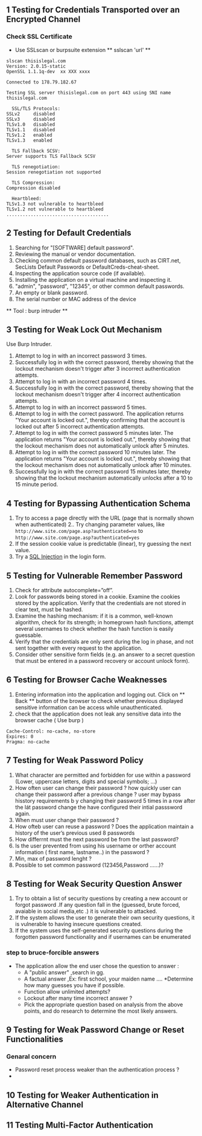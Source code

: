 ## 1 Testing for Credentials Transported over an Encrypted Channel

### Check SSL Certificate
-  Use SSLscan or burpsuite extension
** sslscan 'url' **
```
slscan thisislegal.com
Version: 2.0.15-static
OpenSSL 1.1.1q-dev  xx XXX xxxx

Connected to 178.79.182.67

Testing SSL server thisislegal.com on port 443 using SNI name thisislegal.com

  SSL/TLS Protocols:
SSLv2     disabled
SSLv3     disabled
TLSv1.0   disabled
TLSv1.1   disabled
TLSv1.2   enabled
TLSv1.3   enabled

  TLS Fallback SCSV:
Server supports TLS Fallback SCSV

  TLS renegotiation:
Session renegotiation not supported

  TLS Compression:
Compression disabled

  Heartbleed:
TLSv1.3 not vulnerable to heartbleed
TLSv1.2 not vulnerable to heartbleed
......................................
```


## 2 Testing for Default Credentials

1. Searching for "[SOFTWARE] default password".
2. Reviewing the manual or vendor documentation.
3. Checking common default password databases, such as CIRT.net, SecLists Default Passwords or DefaultCreds-cheat-sheet.
4. Inspecting the application source code (if available).
5. Installing the application on a virtual machine and inspecting it. 
6. "admin", "password", "12345", or other common default passwords.
7. An empty or blank password.
8. The serial number or MAC address of the device

** Tool : burp intruder **

## 3 Testing for Weak Lock Out Mechanism

Use Burp Intruder.

1. Attempt to log in with an incorrect password 3 times.
2. Successfully log in with the correct password, thereby showing that the lockout mechanism doesn't trigger after 3 incorrect authentication attempts.
3. Attempt to log in with an incorrect password 4 times.
4. Successfully log in with the correct password, thereby showing that the lockout mechanism doesn't trigger after 4 incorrect authentication attempts.
5. Attempt to log in with an incorrect password 5 times.
6. Attempt to log in with the correct password. The application returns "Your account is locked out.", thereby confirming that the account is locked out after 5 incorrect authentication attempts.
7. Attempt to log in with the correct password 5 minutes later. The application returns "Your account is locked out.", thereby showing that the lockout mechanism does not automatically unlock after 5 minutes.
8. Attempt to log in with the correct password 10 minutes later. The application returns "Your account is locked out.", thereby showing that the lockout mechanism does not automatically unlock after 10 minutes.
9. Successfully log in with the correct password 15 minutes later, thereby showing that the lockout mechanism automatically unlocks after a 10 to 15 minute period.

## 4 Testing for Bypassing Authentication Schema
1. Try to access a page directly with the URL (page that is normally shown when authenticated)
2.. Try changing parameter values, like
` http://www.site.com/page.asp?authenticated=no `
 to
` http://www.site.com/page.asp?authenticated=yes `
3. If the session cookie value is predictable (linear), try guessing the next value.
4. Try a [SQL Injection](./SQL_Injection.md) in the login form.

## 5 Testing for Vulnerable Remember Password
1. Check for attribute autocomplete=”off”.
2. Look for passwords being stored in a cookie. Examine the cookies stored by the application. Verify that the credentials are not stored in clear text, must be hashed.
3. Examine the hashing mechanism: if it is a common, well-known algorithm, check for its strength; in homegrown hash functions, attempt several usernames to check whether the hash function is easily guessable.
4. Verify that the credentials are only sent during the log in phase, and not sent together with every request to the application.
5. Consider other sensitive form fields (e.g. an answer to a secret question that must be entered in a password recovery or account unlock form).

## 6 Testing for Browser Cache Weaknesses
1. Entering information into the application  and logging out. Click on ** Back ** button of the browser to check whether previous displayed sensitive information can be access while unauthenticated. 
2. check that the application does not leak any sensitive data into the browser cache ( Use burp )
```
Cache-Control: no-cache, no-store
Expires: 0
Pragma: no-cache
```

## 7 Testing for Weak Password Policy
1. What character  are permitted and forbidden for use  within a password (Lower, uppercase letters, digits and special symbols; ...)
2. How often user can change their password ? how quickly user can change their password after a previous change ? user may bypass  hisstory requirements b y changing  their password 5 times in a row after the lát password change  the have configured their intial passsword again.
3. When must user change their password ?
4. How ofteb user can reuse a password ? Does the application maintain a history of the user’s previous used 8 passwords
5. How differrnt must the next password be from the last password?
6. Is the user prevented from using his username or orther account  information ( first name, lastname..) in the password ?
7. Min, max of password lenght ?
8. Possible to set common password (123456,Password ......)?

## 8 Testing for Weak Security Question Answer
1. Try to obtain a list of security questions by creating a new account or forgot password .If any question fall in the (guessed, brute forced, avaiable in social media,etc .) it is vulnerable to attacked.
2. If the system allows the user to generate their own security questions, it is vulnerable to having insecure questions created. 
3. If the system uses the self-generated security questions during the forgotten password functionality and if usernames can be enumerated
### step to bruce-forcible answers
* The application allow the end user chose the question to answer :
	+ A "public answer" ,search in gg.
	+ A factual answer ,Ex: first school, your maiden name
	....
*Determine how many guesses you have if possible.
	+ Function allow unlimited attempts?
	+ Lockout after many time incorrect answer ?
	+ Pick the appropriate question based on analysis from the above points, and do research to determine the most likely answers.

## 9 Testing for Weak Password Change or Reset Functionalities
### Genaral concern
+ Password reset process weaker than the authentication process ?
+

## 10 Testing for Weaker Authentication in Alternative Channel

## 11 Testing Multi-Factor Authentication


